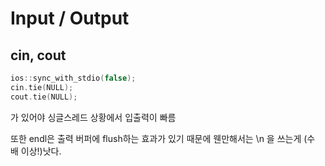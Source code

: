 # Input / Output

## cin, cout

```cpp
ios::sync_with_stdio(false);
cin.tie(NULL);
cout.tie(NULL);
```
가 있어야 싱글스레드 상황에서 입출력이 빠름

또한 endl은 출력 버퍼에 flush하는 효과가 있기 때문에 웬만해서는 \n 을 쓰는게 (수 배 이상!)낫다.